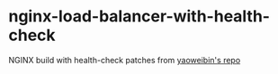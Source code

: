 # nginx-load-balancer-with-health-check

NGINX build with health-check patches from [yaoweibin's repo](https://github.com/yaoweibin/nginx_upstream_check_module)

